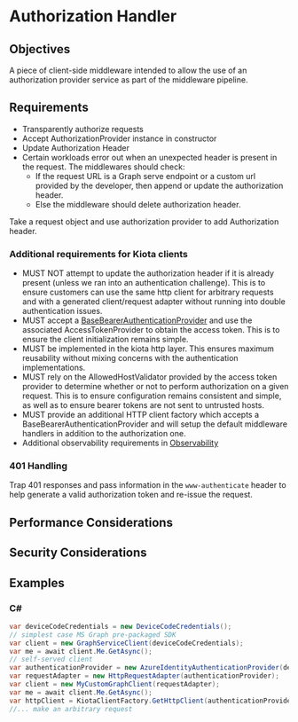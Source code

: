 # Authorization Handler

## Objectives

A piece of client-side middleware intended to allow the use of an authorization provider service as part of the middleware pipeline.

## Requirements

- Transparently authorize requests
- Accept AuthorizationProvider instance in constructor
- Update Authorization Header
- Certain workloads error out when an unexpected header is present in the request. The middlewares should check:
  - If the request URL is a Graph serve endpoint or a custom url provided by the developer, then append or update the authorization header.
  - Else the middleware should delete authorization header.

Take a request object and use authorization provider to add Authorization header.  

### Additional requirements for Kiota clients

- MUST NOT attempt to update the authorization header if it is already present (unless we ran into an authentication challenge). This is to ensure customers can use the same http client for arbitrary requests and with a generated client/request adapter without running into double authentication issues.
- MUST accept a [BaseBearerAuthenticationProvider](https://github.com/microsoft/kiota-dotnet/blob/main/src/abstractions/authentication/BaseBearerTokenAuthenticationProvider.cs) and use the associated AccessTokenProvider to obtain the access token. This is to ensure the client initialization remains simple.
- MUST be implemented in the kiota http layer. This ensures maximum reusability without mixing concerns with the authentication implementations.
- MUST rely on the AllowedHostValidator provided by the access token provider to determine whether or not to perform authorization on a given request. This is to ensure configuration remains consistent and simple, as well as to ensure bearer tokens are not sent to untrusted hosts.
- MUST provide an additional HTTP client factory which accepts a BaseBearerAuthenticationProvider and will setup the default middleware handlers in addition to the authorization one.
- Additional observability requirements in [Observability](../Observability.md)

### 401 Handling

Trap 401 responses and pass information in the `www-authenticate` header to help generate a valid authorization token and re-issue the request.  

## Performance Considerations

## Security Considerations

## Examples

### C#

```csharp
var deviceCodeCredentials = new DeviceCodeCredentials();
// simplest case MS Graph pre-packaged SDK
var client = new GraphServiceClient(deviceCodeCredentials);
var me = await client.Me.GetAsync();
// self-served client
var authenticationProvider = new AzureIdentityAuthenticationProvider(deviceCodeCredentials);
var requestAdapter = new HttpRequestAdapter(authenticationProvider);
var client = new MyCustomGraphClient(requestAdapter);
var me = await client.Me.GetAsync();
var httpClient = KiotaClientFactory.GetHttpClient(authenticationProvider); //this method is the http package
//... make an arbitrary request
```
